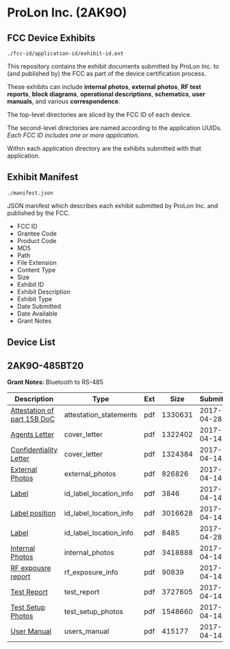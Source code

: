 # ProLon Inc. (2AK9O)
## FCC Device Exhibits

```
./fcc-id/application-id/exhibit-id.ext
```

This repository contains the exhibit documents submitted by ProLon Inc. to (and published by) the FCC as part of the device certification process.

These exhibits can include **internal photos**, **external photos**, **RF test reports**, **block diagrams**, **operational descriptions**, **schematics**, **user manuals**, and various **correspondence**.

The top-level directories are sliced by the FCC ID of each device.

The second-level directories are named according to the application UUIDs. *Each FCC ID includes one or more application.*

Within each application directory are the exhibits submitted with that application. 

## Exhibit Manifest

```
./manifest.json
```

JSON manifest which describes each exhibit submitted by ProLon Inc. and published by the FCC.

- FCC ID
- Grantee Code
- Product Code
- MD5
- Path
- File Extension
- Content Type
- Size
- Exhibit ID
- Exhibit Description
- Exhibit Type
- Date Submitted
- Date Available
- Grant Notes

## Device List
## 2AK9O-485BT20
**Grant Notes:** Bluetooth to RS-485

| Description | Type | Ext | Size | Submitted | Available |
| ----------- | ---- | --- | ---- | --------- | --------- |
| [Attestation of part 15B DoC](2AK9O-485BT20/2ba5197d1fa5a7148a31eb8615fbb016/3375634.pdf) | attestation_statements | pdf | 1330631 | 2017-04-28 | 2017-04-28 |
| [Agents Letter](2AK9O-485BT20/2ba5197d1fa5a7148a31eb8615fbb016/3358368.pdf) | cover_letter | pdf | 1322402 | 2017-04-14 | 2017-04-28 |
| [Confidentiality Letter](2AK9O-485BT20/2ba5197d1fa5a7148a31eb8615fbb016/3358369.pdf) | cover_letter | pdf | 1324384 | 2017-04-14 | 2017-04-28 |
| [External Photos](2AK9O-485BT20/2ba5197d1fa5a7148a31eb8615fbb016/3358359.pdf) | external_photos | pdf | 826826 | 2017-04-14 | 2017-06-12 |
| [Label](2AK9O-485BT20/2ba5197d1fa5a7148a31eb8615fbb016/3358358.pdf) | id_label_location_info | pdf | 3846 | 2017-04-14 | 2017-04-28 |
| [Label position](2AK9O-485BT20/2ba5197d1fa5a7148a31eb8615fbb016/3358370.pdf) | id_label_location_info | pdf | 3016628 | 2017-04-14 | 2017-04-28 |
| [Label](2AK9O-485BT20/2ba5197d1fa5a7148a31eb8615fbb016/3375633.pdf) | id_label_location_info | pdf | 8485 | 2017-04-28 | 2017-04-28 |
| [Internal Photos](2AK9O-485BT20/2ba5197d1fa5a7148a31eb8615fbb016/3358365.pdf) | internal_photos | pdf | 3418888 | 2017-04-14 | 2017-06-12 |
| [RF expousre report](2AK9O-485BT20/2ba5197d1fa5a7148a31eb8615fbb016/3358363.pdf) | rf_exposure_info | pdf | 90839 | 2017-04-14 | 2017-04-28 |
| [Test Report](2AK9O-485BT20/2ba5197d1fa5a7148a31eb8615fbb016/3358362.pdf) | test_report | pdf | 3727605 | 2017-04-14 | 2017-04-28 |
| [Test Setup Photos](2AK9O-485BT20/2ba5197d1fa5a7148a31eb8615fbb016/3358364.pdf) | test_setup_photos | pdf | 1548660 | 2017-04-14 | 2017-06-12 |
| [User Manual](2AK9O-485BT20/2ba5197d1fa5a7148a31eb8615fbb016/3358366.pdf) | users_manual | pdf | 415177 | 2017-04-14 | 2017-06-12 |

